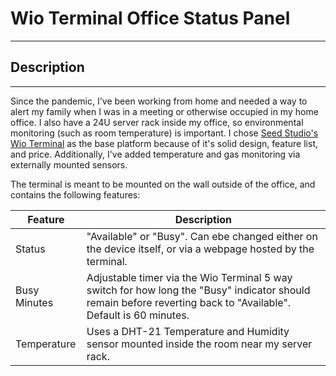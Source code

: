 # Wio Terminal Office Status Panel
---
## Description
---
Since the pandemic, I've been working from home and needed a way to alert my family when I was in a meeting or otherwise occupied in my home office. I also have a 24U server 
rack inside my office, so environmental monitoring (such as room temperature) is important. I chose [Seed Studio's Wio Terminal](https://www.seeedstudio.com/Wio-Terminal-p-4509.html)
as the base platform because of it's solid design, feature list, and price. Additionally, I've added temperature and gas monitoring via externally mounted sensors.

The terminal is meant to be mounted on the wall outside of the office, and contains the following features:

|Feature|Description|
|-------|-----------|
|Status | "Available" or "Busy". Can ebe changed either on the device itself, or via a webpage hosted by the terminal.|
|Busy Minutes| Adjustable timer via the Wio Terminal 5 way switch for how long the "Busy" indicator should remain before reverting back to "Available". Default is 60 minutes.|
|Temperature| Uses a DHT-21 Temperature and Humidity sensor mounted inside the room near my server rack.|
